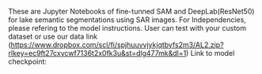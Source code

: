 These are Jupyter Notebooks of fine-tunned SAM and DeepLab(ResNet50) for lake semantic segmentations using SAR images.
For Independencies, please refering to the model instructions.
User can test with your custom dataset or use  our data link (https://www.dropbox.com/scl/fi/spjhuuvvjykjqtbyfs2m3/AL2.zip?rlkey=ec9ft27cxycwf7136t2x0fk3u&st=dlg477mk&dl=1)
Link to model checkpoint: 
